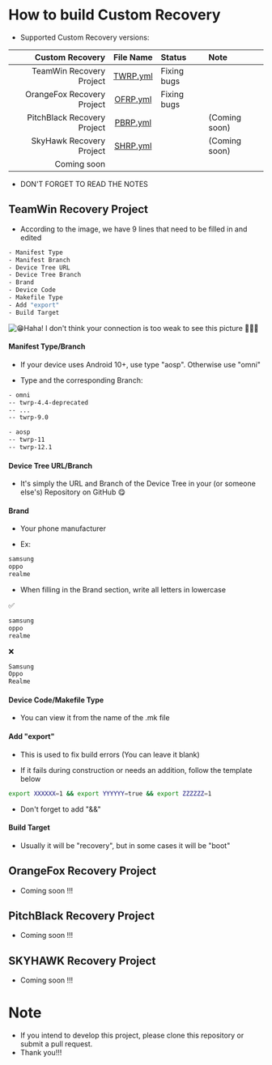 # How to build Custom Recovery
- Supported Custom Recovery versions:

| Custom Recovery | File Name | Status | Note |
| --------------: | :-------: | :----- | :--- |
| TeamWin Recovery Project | [TWRP.yml](https://github.com/VThang51/Recovery-Builder-Workflows/blob/main/.github/workflows/TWRP.yml) | Fixing bugs |  |
| OrangeFox Recovery Project | [OFRP.yml](https://github.com/VThang51/Recovery-Builder-Workflows/blob/main/.github/workflows/OFRP.yml) | Fixing bugs |  |
| PitchBlack Recovery Project | [PBRP.yml](https://github.com/VThang51/Recovery-Builder-Workflows/blob/main/.github/workflows/PBRP.yml) |  | (Coming soon) |
| SkyHawk Recovery Project | [SHRP.yml](https://github.com/VThang51/Recovery-Builder-Workflows/blob/main/.github/workflows/SHRP.yml) |  | (Coming soon) |
| Coming soon |  |  |  |

- DON'T FORGET TO READ THE NOTES
## TeamWin Recovery Project
- According to the image, we have 9 lines that need to be filled in and edited
```bash
- Manifest Type
- Manifest Branch
- Device Tree URL
- Device Tree Branch
- Brand
- Device Code
- Makefile Type
- Add "export"
- Build Target
```
![😁Haha! I don't think your connection is too weak to see this picture 🤔🤔🤔](https://raw.githubusercontent.com/VThang51/Recovery-Builder-Workflows/main/images/Guide.png)
#### Manifest Type/Branch

- If your device uses Android 10+, use type "aosp". Otherwise use "omni" 

- Type and the corresponding Branch:
```bash
- omni
-- twrp-4.4-deprecated
-- ...
-- twrp-9.0
```
```bash
- aosp
-- twrp-11
-- twrp-12.1
```
#### Device Tree URL/Branch

- It's simply the URL and Branch of the Device Tree in your (or someone else's) Repository on GitHub 😋

#### Brand

- Your phone manufacturer

- Ex:
```bash
samsung
oppo
realme
```
- When filling in the Brand section, write all letters in lowercase

✅️
```bash
samsung
oppo
realme
```
❌️
```bash
Samsung
Oppo
Realme
```
#### Device Code/Makefile Type

- You can view it from the name of the .mk file

#### Add "export"

- This is used to fix build errors (You can leave it blank)

- If it fails during construction or needs an addition, follow the template below
```bash
export XXXXXX=1 && export YYYYYY=true && export ZZZZZZ=1
```
- Don't forget to add "&&"
#### Build Target

- Usually it will be "recovery", but in some cases it will be "boot"

## OrangeFox Recovery Project
- Coming soon !!!

## PitchBlack Recovery Project
- Coming soon !!!

## SKYHAWK Recovery Project
- Coming soon !!!

# Note
- If you intend to develop this project, please clone this repository or submit a pull request.
- Thank you!!! 

